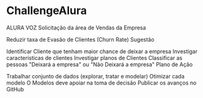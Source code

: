# ChallengeAlura
ALURA VOZ
Solicitação da área de Vendas da Empresa

Reduzir taxa de Evasão de Clientes (Churn Rate)
Sugestão

Identificar Cliente que tenham maior chance de deixar a empresa
Investigar caracteristicas de clientes
Investigar planos de Clientes
Classificar as pessoas "Deixará a empresa" ou "Não Deixará a empresa"
Plano de Ação

Trabalhar conjunto de dados (explorar, tratar e modelar)
Otimizar cada modelo
O Modelos deve apoiar na toma de decisão
Publicar os avanços no GitHub
